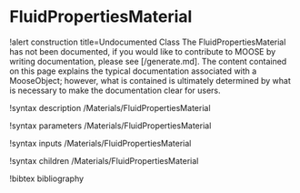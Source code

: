 <!-- MOOSE Documentation Stub: Remove this when content is added. -->

# FluidPropertiesMaterial

!alert construction title=Undocumented Class
The FluidPropertiesMaterial has not been documented, if you would like to contribute to MOOSE by
writing documentation, please see [/generate.md]. The content contained on this page explains
the typical documentation associated with a MooseObject; however, what is contained is ultimately
determined by what is necessary to make the documentation clear for users.

!syntax description /Materials/FluidPropertiesMaterial

!syntax parameters /Materials/FluidPropertiesMaterial

!syntax inputs /Materials/FluidPropertiesMaterial

!syntax children /Materials/FluidPropertiesMaterial

!bibtex bibliography
